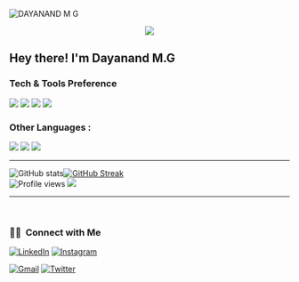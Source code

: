 


![DAYANAND M G](https://user-images.githubusercontent.com/89378073/224520771-f9f4651c-46da-4f0e-9355-c607e189fa44.png)
<p align="center"><img src="https://i.imgur.com/A6bWGFl.gif"/></p>


<h2> Hey there! I'm Dayanand M.G</h2>



 








### Tech & Tools Preference

<img src = "https://img.shields.io/badge/-HTML5-E34F26?style=flat&logo=html5&logoColor=white"> <img src = "https://img.shields.io/badge/-CSS3-1572B6?style=flat&logo=css3&logoColor=white">
<img src="https://img.shields.io/badge/-Bootstrap-563D7C?style=flat&logo=bootstrap&logoColor=white">
<img src="https://img.shields.io/badge/-JavaScript-eed718?style=flat&logo=javascript&logoColor=ffffff">


### Other Languages :
<img src="http://img.shields.io/badge/-Java-F89820?style=flat&logo=java&logoColor=white"> <img src="https://img.shields.io/badge/-C%20-659ad2?style=flat&logo=c%2B%2B&logoColor=ffffff"> <img src="https://img.shields.io/badge/-Python-black?style=flat&logo=python&logoColor=white"> 

---

![GitHub stats](https://github-readme-stats.vercel.app/api?username=dayanand-g&show_icons=true&hide_border=true)[![GitHub Streak](https://github-readme-streak-stats.herokuapp.com/?user=dayanand-g&theme=tokyonight)](https://github.com/DenverCoder1/github-readme-streak-stats)
<br/>
![Profile views](https://gpvc.arturio.dev/dayanand-g)  <img src="https://img.shields.io/github/followers/dayanand-g?label=Follow" style=" float:left, margin-right:10px" />


---


<br/>
<h3> 🤝🏻 &nbsp;Connect with Me </h3>
<a href="https://www.linkedin.com/in/dayanand-m-g-9623b71b7/" target="_blank"><img src="https://img.shields.io/badge/LinkedIn-%230077B5.svg?&style=flat-square&logo=linkedin&logoColor=white" alt="LinkedIn"></a>
<a href="https://www.instagram.com/dayanand_g_/" target="_blank"><img src="https://img.shields.io/badge/Instagram-%23E4405F.svg?&style=flat-square&logo=instagram&logoColor=white" alt="Instagram"></a>

[![Gmail](https://img.shields.io/badge/-Gmail-c14438?style=flat&logo=Gmail&logoColor=white)](mailto:Fernando.Roldan.Zafra@gmail.com) <a href="https://twitter.com/Dayanand_g_" target="_blank"><img src="https://img.shields.io/badge/Twitter-%230077B5.svg?&style=flat-square&logo=twitter&logoColor=white" alt="Twitter"></a>
